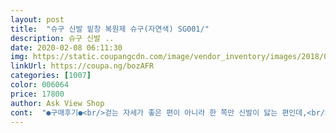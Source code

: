 ```yaml
---
layout: post 
title:  "슈구 신발 밑창 복원제 슈구(자연색) SG001/" 
description: 슈구 신발 ..
date: 2020-02-08 06:11:30 
img: https://static.coupangcdn.com/image/vendor_inventory/images/2018/08/28/15/1/190865fe-9c2a-4263-8a3e-85efe81824ca.jpg 
linkUrl: https://coupa.ng/bozAFR 
categories: [1007] 
color: 006064 
price: 17800 
author: Ask View Shop 
cont:  "●구매후기●<br/>걷는 자세가 좋은 편이 아니라 한 쪽만 신발이 닳는 편인데,<br/>굿 신발라이프 되세욤 ㅇㅅㅇ~<br/>그 것은 비추... <br/><br/>그런 신발을 계속 신으면 자세가 더 나빠진다고 해서<br/>그런데 이제 봄이 왔네요... <br/>... <br/>ㅠㅠ<br/>다른 데는 멀쩡한데 한 쪽만 닳은 신발이 생기면<br/>다만 밑창 보호용으로 전체적으로 바르는 분도 있던데<br/>마찰력이 줄어들어서 넘어지기 쉽습니당<br/>바르는게 꽤 까다롭긴 하지만 혼자서 밑창 복원하는데 이만한게 없구요.<br/><br/>바를 때마다 조금씩 모양을 잡아가면서 바르면 돼요.<br/><br/>상품은.<br/> 무리없슴<br/>생각보다 배송이 빨랐습니다.<br/> 매번 로켓배송만 이용해서 잊고 있었는데 도착이 빨리 되었네요.<br/> 열어보니 서비스 조금과 함께 신발 관리법에 관하여 아주 잘 정리된 문서 파일도 동봉해주시니 고객의 니즈에 아주 적합하다고 생각합니다.<br/> 정말 만족스럽네요.<br/> 구두, 스니커즈 등 다양하게 시는 저로서는 여기서의 주문 만족입니다.<br/> 겨울 내내 신지 않고 슈구바르면 신어야지 했던 된장 하이탑이 드디어 세상 밖으로 나올 수 있겠네요!!!<br/>슈구는 늘 쓰던 물품(.<br/>.<br/>?)이기 때문에 다시 샀어요.<br/><br/>슈구로 보수해서 신는 편입니다.<br/> 아깝잖아요... <br/>ㅠㅠ<br/>얇게 발라서 하루 말려주고 다시 얇게 발라주고<br/>이런 식으로 여러번 발라서 원래 모양대로 복원해주면 됩니다.<br/><br/>일부 부분만 발라서 복원하시거나 아니면 바른 후 사포질을 해주시면 좋을 것 같아요<br/>작업하지도 않을 물건 구매함 선택을 후회함<br/>" 
---
```

